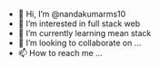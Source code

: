 - 👋 Hi, I’m @nandakumarms10
- 👀 I’m interested in  full stack web
- 🌱 I’m currently learning mean stack
- 💞️ I’m looking to collaborate on ...
- 📫 How to reach me ...

<!---
nandakumarms10/nandakumarms10 is a ✨ special ✨ repository because its `README.md` (this file) appears on your GitHub profile.
You can click the Preview link to take a look at your changes.
--->
